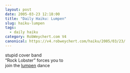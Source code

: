 ```yaml
---
layout: post
date: 2005-03-23 12:18:00
title: "Daily Haiku: Lumpen"
slug: haiku-lumpen
tags:
  - daily haiku
category: RobWeychert.com V4
canonical: https://v4.robweychert.com/haiku/2005/03/23/
---
```


stupid cover band  
“Rock Lobster” forces you to  
join the [lumpen](http://dictionary.reference.com/wordoftheday/archive/2005/03/23.html) dance